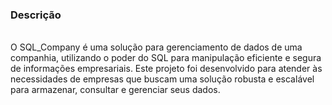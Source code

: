 <h3>Descrição</h3><br>
<span>O SQL_Company é uma solução para gerenciamento de dados de uma companhia, utilizando o poder do SQL para manipulação eficiente e segura de informações empresariais. Este projeto foi desenvolvido para atender às necessidades de empresas que buscam uma solução robusta e escalável para armazenar, consultar e gerenciar seus dados.</span>
